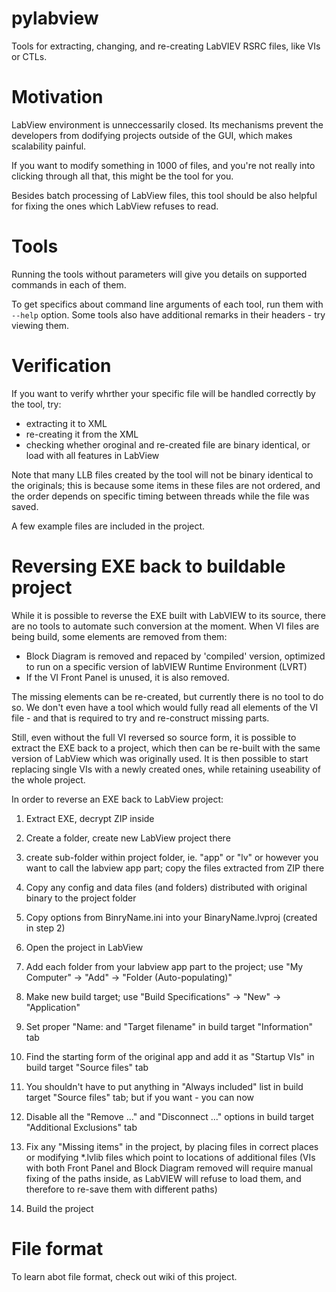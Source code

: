 # pylabview

Tools for extracting, changing, and re-creating LabVIEV RSRC files, like VIs or CTLs.

# Motivation

LabView environment is unneccessarily closed. Its mechanisms prevent the developers
from dodifying projects outside of the GUI, which makes scalability painful.

If you want to modify something in 1000 of files, and you're not really into
clicking through all that, this might be the tool for you.

Besides batch processing of LabView files, this tool should be also helpful
for fixing the ones which LabView refuses to read.

# Tools

Running the tools without parameters will give you details on supported commands
in each of them.

To get specifics about command line arguments of each tool, run them with `--help`
option. Some tools also have additional remarks in their headers - try viewing them.

# Verification

If you want to verify whrther your specific file will be handled correctly by the tool, try:
- extracting it to XML
- re-creating it from the XML
- checking whether oroginal and re-created file are binary identical, or load with all features in LabView

Note that many LLB files created by the tool will not be binary identical to the originals; this is because some items in these files are not ordered, and the order depends on specific timing between threads while the file was saved.

A few example files are included in the project.

# Reversing EXE back to buildable project

While it is possible to reverse the EXE built with LabVIEW to its source, there are no tools to automate such conversion at the moment. When VI files are being build, some elements are removed from them:
- Block Diagram is removed and repaced by 'compiled' version, optimized to run on a specific version of labVIEW Runtime Environment (LVRT)
- If the VI Front Panel is unused, it is also removed.

The missing elements can be re-created, but currently there is no tool to do so. We don't even have a tool which would fully read all elements of the VI file - and that is required to try and re-construct missing parts.

Still, even without the full VI reversed so source form, it is possible to extract the EXE back to a project, which then can be re-built with the same version of LabView which was originally used. It is then possible to start replacing single VIs with a newly created ones, while retaining useability of the whole project.

In order to reverse an EXE back to LabView project:

1. Extract EXE, decrypt ZIP inside

2. Create a folder, create new LabView project there

3. create sub-folder within project folder, ie. "app" or "lv" or however you want to call the labview app part; copy the files extracted from ZIP there

4. Copy any config and data files (and folders) distributed with original binary to the project folder

5. Copy options from BinryName.ini into your BinaryName.lvproj (created in step 2)

6. Open the project in LabView

7. Add each folder from your labview app part to the project; use "My Computer" -> "Add" -> "Folder (Auto-populating)"

8. Make new build target; use "Build Specifications" -> "New" -> "Application"

9. Set proper "Name: and "Target filename" in build target "Information" tab

10. Find the starting form of the original app and add it as "Startup VIs" in build target "Source files" tab

11. You shouldn't have to put anything in "Always included" list in build target "Source files" tab; but if you want - you can now

12. Disable all the "Remove ..." and "Disconnect ..." options in build target "Additional Exclusions" tab

13. Fix any "Missing items" in the project, by placing files in correct places or modifying *.lvlib files which point to locations of additional files (VIs with both Front Panel and Block Diagram removed will require manual fixing of the paths inside, as LabVIEW will refuse to load them, and therefore to re-save them with different paths)

14. Build the project

# File format

To learn abot file format, check out wiki of this project.
